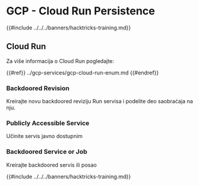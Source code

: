 # GCP - Cloud Run Persistence

{{#include ../../../banners/hacktricks-training.md}}

## Cloud Run

Za više informacija o Cloud Run pogledajte:

{{#ref}}
../gcp-services/gcp-cloud-run-enum.md
{{#endref}}

### Backdoored Revision

Kreirajte novu backdoored reviziju Run servisa i podelite deo saobraćaja na nju.

### Publicly Accessible Service

Učinite servis javno dostupnim

### Backdoored Service or Job

Kreirajte backdoored servis ili posao

{{#include ../../../banners/hacktricks-training.md}}
